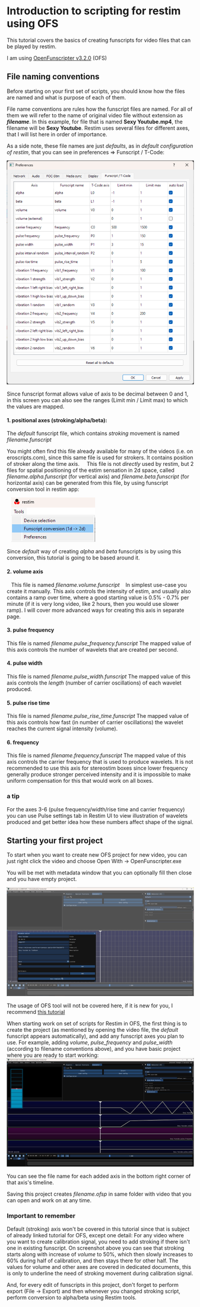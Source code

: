 # Introduction to scripting for restim using OFS

  

This tutorial covers the basics of creating funscripts for video files that can be played by restim.

I am using [OpenFunscripter v3.2.0](https://github.com/OpenFunscripter/OFS/releases/tag/v3.2.0) (OFS)

  
## File naming conventions

Before starting on your first set of scripts, you should know how the files are named and what is purpose of each of them.

File name conventions are rules how the funscript files are named. For all of them we will refer to the name of original video file without extension as ***filename***. In this example, for file that is named **Sexy Youtube.mp4**, the filename will be **Sexy Youtube**. Restim uses several files for different axes, that I will list here in order of importance.

  

As a side note, these file names are just *defaults*, as in *default configuration of restim*, that you can see in preferences => Funscript / T-Code:

![restim_preferences_funscript_tcode.png](restim_preferences_funscript_tcode.png)

Since funscript format allows value of axis to be decimal between 0 and 1, in this screen you can also see the ranges (Limit min / Limit max) to which the values are mapped.
  

#### 1. **positional axes (stroking/alpha/beta)**:

   The *default* funscript file, which contains *stroking* movement is named *filename.funscript*

   You might often find this file already available for many of the videos (i.e. on eroscripts.com), since this same file is used for strokers. It contains position of stroker along the time axis.     This file is not *directly* used by restim, but 2 files for spatial positioning of the estim sensation in 2d space, called *filename.alpha.funscript* (for vertical axis) and *filename.beta.funscript* (for horizontal axis) can be generated from this file, by using funscript conversion tool in restim app:

   ![restim_funscript_conversion_tool.png](restim_funscript_conversion_tool.png)

   Since *default* way of creating *alpha* and *beta* funscripts is by using this conversion, this tutorial is going to be based around it.

  

#### 2. **volume axis**
   
   This file is named *filename.volume.funscript*
   In simplest use-case you create it manually. This axis controls the intensity of estim, and usually also contains a ramp over time, where a good starting value is 0.5% - 0.7% per minute (if it is very long video, like 2 hours, then you would use slower ramp). I will cover more advanced ways for creating this axis in separate page.

#### 3. **pulse frequency**   
   
   This file is named *filename.pulse_frequency.funscript*
   The mapped value of this axis controls the number of wavelets that are created per second.

#### 4. **pulse width**   
   
   This file is named *filename.pulse_width.funscript*
   The mapped value of this axis controls the *length* (number of carrier oscillations) of each wavelet produced.
   
#### 5. **pulse rise time**
   
   This file is named *filename.pulse_rise_time.funscript*
   The mapped value of this axis controls how fast (in number of carrier oscillations) the wavelet reaches the current signal intensity (volume).

#### 6. **frequency**
   
   This file is named *filename.frequency.funscript*
   The mapped value of this axis controls the carrier frequency that is used to produce wavelets. It is not recommended to use this axis for stereostim boxes since lower frequency generally produce stronger perceived intensity and it is impossible to make uniform compensation for this that would work on all boxes.

### a tip
For the axes 3-6 (pulse frequency/width/rise time and carrier frequency) you can use Pulse settings tab in Restim UI to view illustration of wavelets produced and get better idea how these numbers affect shape of the signal.



## Starting your first project

To start when you want to create new OFS project for new video, you can just right click the video and choose Open With -> OpenFunscripter.exe
  

You will be met with metadata window that you can optionally fill then close and you have empty project. 

![ofs](ofs_01.png)

The usage of OFS tool will not be covered here, if it is new for you, I recommend [this tutorial](https://discuss.eroscripts.com/t/how-to-script-in-openfunscripter-video-tutorial/16637/1)


When starting work on set of scripts for Restim in OFS, the first thing is to create the project (as mentioned by opening the video file, the *default* funscript appears automatically), and add any funscript axes you plan to use.
For example, adding *volume*, *pulse_frequency* and *pulse_width* (according to filename conventions above), and you have basic project where you are ready to start working:
![ofs_project_created.png](ofs_project_created.png)

You can see the file name for each added axis in the bottom right corner of that axis's timeline.

Saving this project creates *filename.ofsp* in same folder with video that you can open and work on at any time.

### Important to remember
Default (stroking) axis won't be covered in this tutorial since that is subject of already linked tutorial for OFS, except one detail:
For any video where you want to create calibration signal, you need to add stroking if there isn't one in existing funscript. On screenshot above you can see that stroking starts along with increase of *volume* to 50%, which then slowly increases to 60% during half of calibration, and then stays there for other half.
The values for volume and other axes are covered in dedicated documents, this is only to underline the need of stroking movement during calibration signal.

And, for every edit of funscripts in this project, don't forget to perform export (File -> Export) and then whenever you changed stroking script, perform conversion to alpha/beta using Restim tools.
